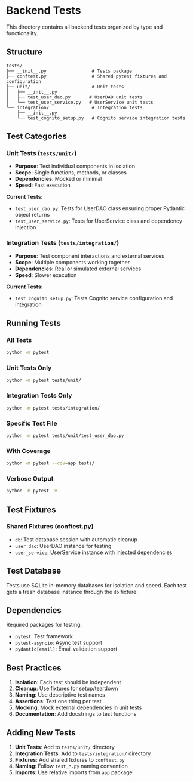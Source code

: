 # Backend Tests

This directory contains all backend tests organized by type and functionality.

## Structure

```
tests/
├── __init__.py                 # Tests package
├── conftest.py                 # Shared pytest fixtures and configuration
├── unit/                       # Unit tests
│   ├── __init__.py
│   ├── test_user_dao.py       # UserDAO unit tests
│   └── test_user_service.py   # UserService unit tests
└── integration/                # Integration tests
    ├── __init__.py
    └── test_cognito_setup.py   # Cognito service integration tests
```

## Test Categories

### Unit Tests (`tests/unit/`)
- **Purpose**: Test individual components in isolation
- **Scope**: Single functions, methods, or classes
- **Dependencies**: Mocked or minimal
- **Speed**: Fast execution

**Current Tests:**
- `test_user_dao.py`: Tests for UserDAO class ensuring proper Pydantic object returns
- `test_user_service.py`: Tests for UserService class and dependency injection

### Integration Tests (`tests/integration/`)
- **Purpose**: Test component interactions and external services
- **Scope**: Multiple components working together
- **Dependencies**: Real or simulated external services
- **Speed**: Slower execution

**Current Tests:**
- `test_cognito_setup.py`: Tests Cognito service configuration and integration

## Running Tests

### All Tests
```bash
python -m pytest
```

### Unit Tests Only
```bash
python -m pytest tests/unit/
```

### Integration Tests Only
```bash
python -m pytest tests/integration/
```

### Specific Test File
```bash
python -m pytest tests/unit/test_user_dao.py
```

### With Coverage
```bash
python -m pytest --cov=app tests/
```

### Verbose Output
```bash
python -m pytest -v
```

## Test Fixtures

### Shared Fixtures (conftest.py)
- `db`: Test database session with automatic cleanup
- `user_dao`: UserDAO instance for testing
- `user_service`: UserService instance with injected dependencies

## Test Database

Tests use SQLite in-memory databases for isolation and speed. Each test gets a fresh database instance through the `db` fixture.

## Dependencies

Required packages for testing:
- `pytest`: Test framework
- `pytest-asyncio`: Async test support
- `pydantic[email]`: Email validation support

## Best Practices

1. **Isolation**: Each test should be independent
2. **Cleanup**: Use fixtures for setup/teardown
3. **Naming**: Use descriptive test names
4. **Assertions**: Test one thing per test
5. **Mocking**: Mock external dependencies in unit tests
6. **Documentation**: Add docstrings to test functions

## Adding New Tests

1. **Unit Tests**: Add to `tests/unit/` directory
2. **Integration Tests**: Add to `tests/integration/` directory
3. **Fixtures**: Add shared fixtures to `conftest.py`
4. **Naming**: Follow `test_*.py` naming convention
5. **Imports**: Use relative imports from `app` package
